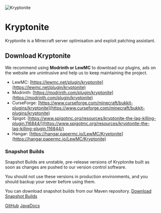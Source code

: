 <img src="KR-Banner.png" style="block" alt="Kryptonite" />

# Kryptonite
Kryptonite is a Minecraft server optimisation and exploit patching assistant.

## Download Kryptonite
We recommend using **Modrinth or LewMC** to download our plugins, ads on the website are unintrusive and help us to keep maintaining the project.

* LewMC: [https://lewmc.net/plugin/kryptonite](https://lewmc.net/plugin/kryptonite)
* Modrinth: [https://modrinth.com/plugin/kryptonite](https://modrinth.com/plugin/kryptonite)
* CurseForge: [https://www.curseforge.com/minecraft/bukkit-plugins/kryptonite](https://www.curseforge.com/minecraft/bukkit-plugins/kryptonite)
* Spigot: [https://www.spigotmc.org/resources/kryptonite-the-lag-killing-plugin.116844/](https://www.spigotmc.org/resources/kryptonite-the-lag-killing-plugin.116844/)
* Hangar: [https://hangar.papermc.io/LewMC/Kryptonite](https://hangar.papermc.io/LewMC/Kryptonite)

### Snapshot Builds
Snapshot Builds are unstable, pre-release versions of Kryptonite built as soon as changes are pushed to our version control software.

You should not use these versions in production environments, and you should backup your sever before using them.

You can download snapshot builds from our Maven repository. [Download Snapshot Builds](https://repo.lewmc.net/#/snapshots/net/lewmc/kryptonite)

<seealso>
    <category ref="opensource">
        <a href="https://github.com/lewmc/kryptonite">GitHub</a>
        <a href="https://lewmc.github.io/Kryptonite">JavaDocs</a>
    </category>
</seealso>